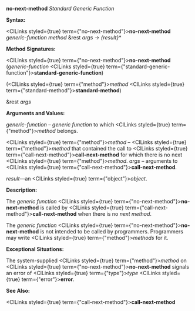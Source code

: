 **no-next-method** *Standard Generic Function* 



**Syntax:** 



<ClLinks styled={true} term={"no-next-method"}><b>no-next-method</b></ClLinks> *generic-function method* &amp;rest *args → \{result\}*\* 



**Method Signatures:** 



<ClLinks styled={true} term={"no-next-method"}><b>no-next-method</b></ClLinks> (*generic-function* <ClLinks styled={true} term={"standard-generic-function"}><b>standard-generic-function</b></ClLinks>) 



(<ClLinks styled={true} term={"method"}><i>method</i></ClLinks> <ClLinks styled={true} term={"standard-method"}><b>standard-method</b></ClLinks>) 



&amp;rest *args* 



**Arguments and Values:** 



*generic-function* – *generic function* to which <ClLinks styled={true} term={"method"}><i>method</i></ClLinks> belongs. 



<ClLinks styled={true} term={"method"}><i>method</i></ClLinks> – <ClLinks styled={true} term={"method"}><i>method</i></ClLinks> that contained the call to <ClLinks styled={true} term={"call-next-method"}><b>call-next-method</b></ClLinks> for which there is no next <ClLinks styled={true} term={"method"}><i>method</i></ClLinks>. *args* – arguments to <ClLinks styled={true} term={"call-next-method"}><b>call-next-method</b></ClLinks>. 



*result*—an <ClLinks styled={true} term={"object"}><i>object</i></ClLinks>. 



**Description:** 



The *generic function* <ClLinks styled={true} term={"no-next-method"}><b>no-next-method</b></ClLinks> is called by <ClLinks styled={true} term={"call-next-method"}><b>call-next-method</b></ClLinks> when there is no *next method*. 



The *generic function* <ClLinks styled={true} term={"no-next-method"}><b>no-next-method</b></ClLinks> is not intended to be called by programmers. Programmers may write <ClLinks styled={true} term={"method"}><i>methods</i></ClLinks> for it. 



**Exceptional Situations:** 



The system-supplied <ClLinks styled={true} term={"method"}><i>method</i></ClLinks> on <ClLinks styled={true} term={"no-next-method"}><b>no-next-method</b></ClLinks> signals an error of <ClLinks styled={true} term={"type"}><i>type</i></ClLinks> <ClLinks styled={true} term={"error"}><b>error</b></ClLinks>. 



**See Also:** 



<ClLinks styled={true} term={"call-next-method"}><b>call-next-method</b></ClLinks> 







 



 



